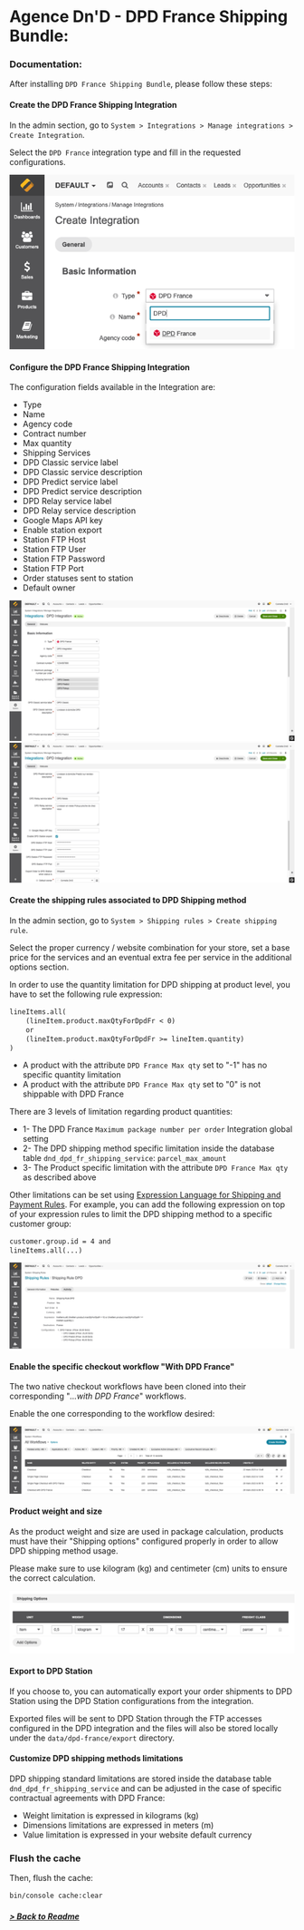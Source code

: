 # Agence Dn'D - DPD France Shipping Bundle:

### Documentation:

After installing `DPD France Shipping Bundle`, please follow these steps:

#### Create the DPD France Shipping Integration

In the admin section, go to `System > Integrations > Manage integrations > Create Integration`.

Select the `DPD France` integration type and fill in the requested configurations.

![DPD Integration Creation](images/dpd-integration-creation.png)

#### Configure the DPD France Shipping Integration

The configuration fields available in the Integration are: 
* Type
* Name
* Agency code
* Contract number
* Max quantity
* Shipping Services
* DPD Classic service label
* DPD Classic service description
* DPD Predict service label
* DPD Predict service description
* DPD Relay service label
* DPD Relay service description
* Google Maps API key
* Enable station export
* Station FTP Host
* Station FTP User
* Station FTP Password
* Station FTP Port
* Order statuses sent to station
* Default owner

![DPD Integration Configuration 1](images/dpd-integration-configuration-1.png)
![DPD Integration Configuration 2](images/dpd-integration-configuration-2.png)

#### Create the shipping rules associated to DPD Shipping method

In the admin section, go to `System > Shipping rules > Create shipping rule`.

Select the proper currency / website combination for your store, set a base price for the services and an eventual extra fee per service in the additional options section.

In order to use the quantity limitation for DPD shipping at product level, you have to set the following rule expression:
```
lineItems.all(
    (lineItem.product.maxQtyForDpdFr < 0)
    or
    (lineItem.product.maxQtyForDpdFr >= lineItem.quantity)
)
```

* A product with the attribute `DPD France Max qty` set to "-1" has no specific quantity limitation
* A product with the attribute `DPD France Max qty` set to "0" is not shippable with DPD France

There are 3 levels of limitation regarding product quantities:
* 1- The DPD France `Maximum package number per order` Integration global setting
* 2- The DPD shipping method specific limitation inside the database table `dnd_dpd_fr_shipping_service`: `parcel_max_amount`
* 3- The Product specific limitation with the attribute `DPD France Max qty` as described above

Other limitations can be set using [Expression Language for Shipping and Payment Rules](https://doc.oroinc.com/user/back-office/system/shipping-rules/expression-lang/#payment-shipping-expression-lang).
For example, you can add the following expression on top of your expression rules to limit the DPD shipping method to a specific customer group:

```
customer.group.id = 4 and 
lineItems.all(...)
```

![DPD Shipping Rule](images/dpd-shipping-rule.png)

#### Enable the specific checkout workflow "With DPD France"

The two native checkout workflows have been cloned into their corresponding "*...with DPD France*" workflows.

Enable the one corresponding to the workflow desired:

![DPD Workflow](images/dpd-workflow.png)

#### Product weight and size

As the product weight and size are used in package calculation, products must have their "Shipping options" configured properly in order to allow DPD shipping method usage.

Please make sure to use kilogram (kg) and centimeter (cm) units to ensure the correct calculation.

![Product weight and size](images/dpd-product-weight.png)

#### Export to DPD Station

If you choose to, you can automatically export your order shipments to DPD Station using the DPD Station configurations from the integration.

Exported files will be sent to DPD Station through the FTP accesses configured in the DPD integration and the files will also be stored locally under the `data/dpd-france/export` directory.

#### Customize DPD shipping methods limitations

DPD shipping standard limitations are stored inside the database table `dnd_dpd_fr_shipping_service` and can be adjusted in the case of specific contractual agreements with DPD France:
* Weight limitation is expressed in kilograms (kg)
* Dimensions limitations are expressed in meters (m)
* Value limitation is expressed in your website default currency

### Flush the cache

Then, flush the cache:
```bash
bin/console cache:clear
```

##### [> Back to Readme](../README.md)
